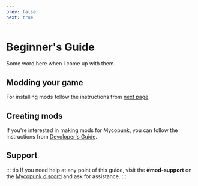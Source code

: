 ```yaml
---
prev: false
next: true
---
```


# Beginner's Guide

Some word here when i come up with them.

## Modding your game

For installing mods follow the instructions from [next page](/user/installation/).

## Creating mods

If you're interested in making mods for Mycopunk, you can follow the instructions from [Devoloper's Guide](/dev/).

## Support

::: tip
If you need help at any point of this guide, visit the **#mod-support** on the [Mycopunk discord](https://discord.com/invite/F8cJ2ePRej) and ask for assistance.
:::